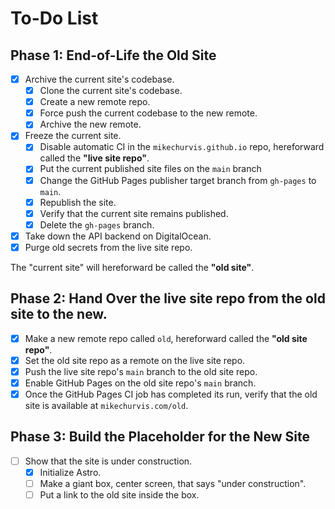 # To-Do List

## Phase 1: End-of-Life the Old Site

- [x] Archive the current site's codebase.
  - [x] Clone the current site's codebase.
  - [x] Create a new remote repo.
  - [x] Force push the current codebase to the new remote.
  - [x] Archive the new remote.
- [x] Freeze the current site.
  - [x] Disable automatic CI in the `mikechurvis.github.io` repo, hereforward called the **"live site repo"**.
  - [x] Put the current published site files on the `main` branch
  - [x] Change the GitHub Pages publisher target branch from `gh-pages` to `main`. 
  - [x] Republish the site.
  - [x] Verify that the current site remains published.
  - [x] Delete the `gh-pages` branch.
- [x] Take down the API backend on DigitalOcean.
- [x] Purge old secrets from the live site repo.

The "current site" will hereforward be called the **"old site"**.

## Phase 2: Hand Over the live site repo from the old site to the new.

- [x] Make a new remote repo called `old`, hereforward called the **"old site repo"**.
- [x] Set the old site repo as a remote on the live site repo.
- [x] Push the live site repo's `main` branch to the old site repo.
- [x] Enable GitHub Pages on the old site repo's `main` branch.
- [x] Once the GitHub Pages CI job has completed its run, verify that the old site is available at `mikechurvis.com/old`.

## Phase 3: Build the Placeholder for the New Site

- [ ] Show that the site is under construction.
  - [x] Initialize Astro.
  - [ ] Make a giant box, center screen, that says "under construction".
  - [ ] Put a link to the old site inside the box.